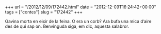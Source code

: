 +++
url = "/2012/12/09/172442.html"
date = "2012-12-09T16:24:42+00:00"
tags = ["contes"]
slug = "172442"
+++

Gavina morta en eixir de la feina. O era un corb? Ara bufa una mica d’aire des de qui sap on. Benvinguda siga, em dic, aquesta salabror.

